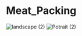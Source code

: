 # Meat_Packing
![landscape (2)](https://user-images.githubusercontent.com/106004208/211545816-a7d542c0-53db-4faa-b489-a95ab1e60dc8.jpeg)
![Potrait (2)](https://user-images.githubusercontent.com/106004208/211545848-9fb66142-626a-43c8-be62-7e75dcbddc7e.jpeg)
